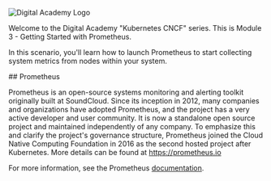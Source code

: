 ![Digital Academy Logo](/sylus/courses/kubernetes-cncf/module-3/assets/digital-academy-logo.png)

Welcome to the Digital Academy "Kubernetes CNCF" series. This is Module 3 - Getting Started with Prometheus.

In this scenario, you'll learn how to launch Prometheus to start collecting system metrics from nodes within your system.

## Prometheus

Prometheus is an open-source systems monitoring and alerting toolkit originally built at SoundCloud. Since its inception in 2012, many companies and organizations have adopted Prometheus, and the project has a very active developer and user community. It is now a standalone open source project and maintained independently of any company. To emphasize this and clarify the project's governance structure, Prometheus joined the Cloud Native Computing Foundation in 2016 as the second hosted project after Kubernetes. More details can be found at https://prometheus.io

For more information, see the Prometheus [documentation][docs].

<!-- Links Referenced -->

[docs]:           https://prometheus.io/
